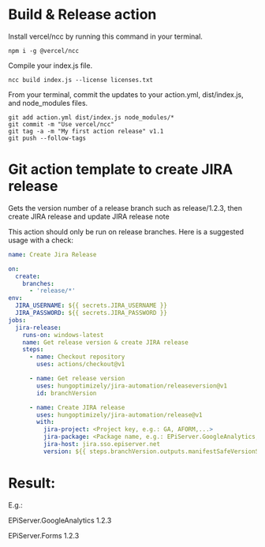 # Build & Release action


Install vercel/ncc by running this command in your terminal.
```
npm i -g @vercel/ncc
```

Compile your index.js file.

```
ncc build index.js --license licenses.txt
```

From your terminal, commit the updates to your action.yml, dist/index.js, and node_modules files.
```
git add action.yml dist/index.js node_modules/*
git commit -m "Use vercel/ncc"
git tag -a -m "My first action release" v1.1
git push --follow-tags
```

# Git action template to create JIRA release

Gets the version number of a release branch such as release/1.2.3, then create JIRA release and update JIRA release note

This action should only be run on release branches. Here is a suggested usage with a check:

```yaml
name: Create Jira Release

on:
  create:
    branches:
      - 'release/*'
env:
  JIRA_USERNAME: ${{ secrets.JIRA_USERNAME }}
  JIRA_PASSWORD: ${{ secrets.JIRA_PASSWORD }}
jobs:
  jira-release:
    runs-on: windows-latest
    name: Get release version & create JIRA release
    steps:
      - name: Checkout repository
        uses: actions/checkout@v1

      - name: Get release version
        uses: hungoptimizely/jira-automation/releaseversion@v1
        id: branchVersion

      - name: Create JIRA release
        uses: hungoptimizely/jira-automation/release@v1
        with:
          jira-project: <Project key, e.g.: GA, AFORM,...>
          jira-package: <Package name, e.g.: EPiServer.GoogleAnalytics, EPiServer.Forms,...>
          jira-host: jira.sso.episerver.net
          version: ${{ steps.branchVersion.outputs.manifestSafeVersionString }}
```
# Result:
E.g.: 

EPiServer.GoogleAnalytics 1.2.3

EPiServer.Forms 1.2.3
